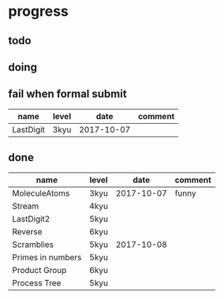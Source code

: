 # progress

## todo

## doing

## fail when formal submit

name      | level | date       | comment |
----------|-------|------------|---------|
LastDigit | 3kyu  | 2017-10-07 |         |

## done

name              | level | date       | comment |
------------------|-------|------------|---------|
MoleculeAtoms     | 3kyu  | 2017-10-07 | funny   |
Stream            | 4kyu  |            |         |
LastDigit2        | 5kyu  |            |         |
Reverse           | 6kyu  |            |         |
Scramblies        | 5kyu  | 2017-10-08 |         |
Primes in numbers | 5kyu  |            |         |
Product Group     | 6kyu  |            |         |
Process Tree      | 5kyu  |            |
